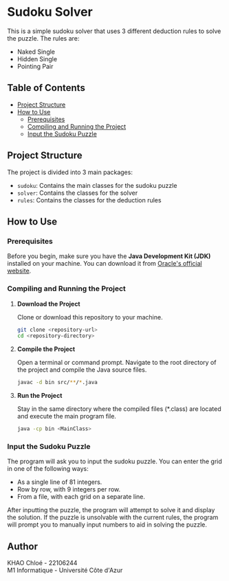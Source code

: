 # Sudoku Solver

This is a simple sudoku solver that uses 3 different deduction rules to solve the puzzle. The rules are:
- Naked Single
- Hidden Single
- Pointing Pair

## Table of Contents
- [Project Structure](#project-structure)
- [How to Use](#how-to-use)
   - [Prerequisites](#prerequisites)
   - [Compiling and Running the Project](#compiling-and-running-the-project)
   - [Input the Sudoku Puzzle](#input-the-sudoku-puzzle)

## Project Structure

The project is divided into 3 main packages:
- `sudoku`: Contains the main classes for the sudoku puzzle
- `solver`: Contains the classes for the solver
- `rules`: Contains the classes for the deduction rules

## How to Use

### Prerequisites

Before you begin, make sure you have the **Java Development Kit (JDK)** installed on your machine. You can download it from [Oracle's official website](https://www.oracle.com/java/technologies/javase-jdk15-downloads.html).

### Compiling and Running the Project

1. **Download the Project**

   Clone or download this repository to your machine.

   ```sh
   git clone <repository-url>
   cd <repository-directory>
    ```
2. **Compile the Project**

   Open a terminal or command prompt. Navigate to the root directory of the project and compile the Java source files.

   ```sh
   javac -d bin src/**/*.java
   ```
   
3. **Run the Project**

   Stay in the same directory where the compiled files (*.class) are located and execute the main program file.

   ```sh
   java -cp bin <MainClass>
    ```
   
### Input the Sudoku Puzzle

The program will ask you to input the sudoku puzzle. You can enter the grid in one of the following ways:  
- As a single line of 81 integers.
- Row by row, with 9 integers per row.
- From a file, with each grid on a separate line.

After inputting the puzzle, the program will attempt to solve it and display the solution. If the puzzle is 
unsolvable with the current rules, the program will prompt you to manually input numbers to aid in solving the puzzle.

## Author
KHAO Chloé - 22106244     
M1 Informatique - Université Côte d'Azur
